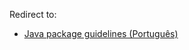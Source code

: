 Redirect to:

*   [Java package guidelines (Português)](/index.php/Java_package_guidelines_(Portugu%C3%AAs) "Java package guidelines (Português)")